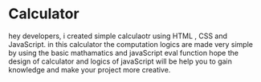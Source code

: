 # Calculator
hey developers, i created simple calculaotr using HTML , CSS and JavaScript.
in this calculator the computation logics are made very simple by using the basic
mathamatics and javaScript eval function
hope the design of calculator and logics of javaScript will be help you to gain knowledge and make your project more creative.
